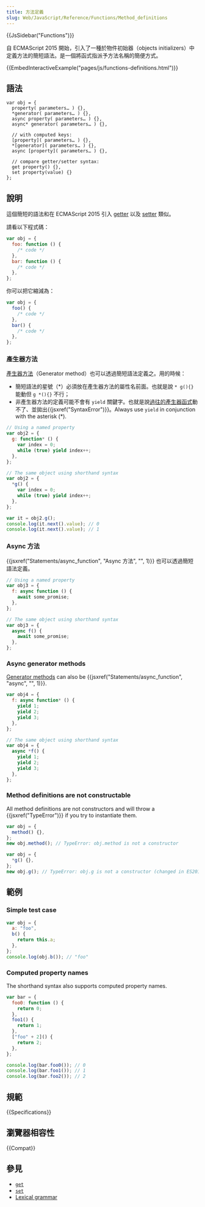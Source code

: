 ```yaml
---
title: 方法定義
slug: Web/JavaScript/Reference/Functions/Method_definitions
---
```


{{JsSidebar("Functions")}}

自 ECMAScript 2015 開始，引入了一種於物件初始器（objects initializers）中定義方法的簡短語法。是一個將函式指派予方法名稱的簡便方式。

{{EmbedInteractiveExample("pages/js/functions-definitions.html")}}

## 語法

```plain
var obj = {
  property( parameters… ) {},
  *generator( parameters… ) {},
  async property( parameters… ) {},
  async* generator( parameters… ) {},

  // with computed keys:
  [property]( parameters… ) {},
  *[generator]( parameters… ) {},
  async [property]( parameters… ) {},

  // compare getter/setter syntax:
  get property() {},
  set property(value) {}
};
```

## 說明

這個簡短的語法和在 ECMAScript 2015 引入 [getter](/zh-TW/docs/Web/JavaScript/Reference/Functions/get) 以及 [setter](/zh-TW/docs/Web/JavaScript/Reference/Functions/set) 類似。

請看以下程式碼：

```js
var obj = {
  foo: function () {
    /* code */
  },
  bar: function () {
    /* code */
  },
};
```

你可以把它縮減為：

```js
var obj = {
  foo() {
    /* code */
  },
  bar() {
    /* code */
  },
};
```

### 產生器方法

[產生器方法](/zh-TW/docs/Web/JavaScript/Reference/Statements/function*)（Generator method）也可以透過簡短語法定義之。用的時候：

- 簡短語法的星號（\*）必須放在產生器方法的屬性名前面。也就是說 `* g(){}` 能動但 `g *(){}` 不行；
- 非產生器方法的定義可能不會有 `yield` 關鍵字。也就是說[過往的產生器函式](/zh-TW/docs/Web/JavaScript/Reference/Statements/Legacy_generator_function)動不了、並拋出{{jsxref("SyntaxError")}}。Always use `yield` in conjunction with the asterisk (\*).

```js
// Using a named property
var obj2 = {
  g: function* () {
    var index = 0;
    while (true) yield index++;
  },
};

// The same object using shorthand syntax
var obj2 = {
  *g() {
    var index = 0;
    while (true) yield index++;
  },
};

var it = obj2.g();
console.log(it.next().value); // 0
console.log(it.next().value); // 1
```

### Async 方法

{{jsxref("Statements/async_function", "Async 方法", "", 1)}} 也可以透過簡短語法定義。

```js
// Using a named property
var obj3 = {
  f: async function () {
    await some_promise;
  },
};

// The same object using shorthand syntax
var obj3 = {
  async f() {
    await some_promise;
  },
};
```

### Async generator methods

[Generator methods](/zh-TW/docs/Web/JavaScript/Reference/Statements/function*) can also be {{jsxref("Statements/async_function", "async", "", 1)}}.

```js
var obj4 = {
  f: async function* () {
    yield 1;
    yield 2;
    yield 3;
  },
};

// The same object using shorthand syntax
var obj4 = {
  async *f() {
    yield 1;
    yield 2;
    yield 3;
  },
};
```

### Method definitions are not constructable

All method definitions are not constructors and will throw a {{jsxref("TypeError")}} if you try to instantiate them.

```js example-bad
var obj = {
  method() {},
};
new obj.method(); // TypeError: obj.method is not a constructor

var obj = {
  *g() {},
};
new obj.g(); // TypeError: obj.g is not a constructor (changed in ES2016)
```

## 範例

### Simple test case

```js
var obj = {
  a: "foo",
  b() {
    return this.a;
  },
};
console.log(obj.b()); // "foo"
```

### Computed property names

The shorthand syntax also supports computed property names.

```js
var bar = {
  foo0: function () {
    return 0;
  },
  foo1() {
    return 1;
  },
  ["foo" + 2]() {
    return 2;
  },
};

console.log(bar.foo0()); // 0
console.log(bar.foo1()); // 1
console.log(bar.foo2()); // 2
```

## 規範

{{Specifications}}

## 瀏覽器相容性

{{Compat}}

## 參見

- [`get`](/zh-TW/docs/Web/JavaScript/Reference/Functions/get)
- [`set`](/zh-TW/docs/Web/JavaScript/Reference/Functions/set)
- [Lexical grammar](/zh-TW/docs/Web/JavaScript/Reference/Lexical_grammar)
